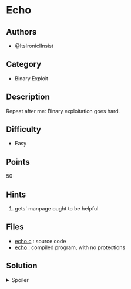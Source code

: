 # Echo

## Authors
- @ItsIronicIInsist

## Category
- Binary Exploit

## Description
Repeat after me: Binary exploitation goes hard.

## Difficulty
- Easy

## Points
50

## Hints
1. gets' manpage ought to be helpful

## Files
- [echo.c](./_ctfd/files/echo.c) : source code
- [echo](./_ctfd/files/echo) : compiled program, with no protections

## Solution
<details>
<summary>Spoiler</summary>

### Idea
gets function is notoriously insecure. Beginner-difficulty buffer overflow, win function included.

### Walkthrough
1. Get offset of user_data variable in stack. Its at an offset of 0x40. This can be seen in a debugger or decompiler
2. Enter in padding to fill stack - 0x40 bytes, can be anything that isnt newline
3. Enter another 8 bytes for stored rbp - can be anything that isnt newline
4. Now we are overwriting the saved RIP - victory function exists. Get victory function's address via debugger
5. Overwrite saved-rip to point to victory function. Then terminate input with a newline.
6. Enter an empty input. On function return, a shell should be given


### Flag
`BEGINNER{buff3r_ov3rfl0000000w}`
</details>
